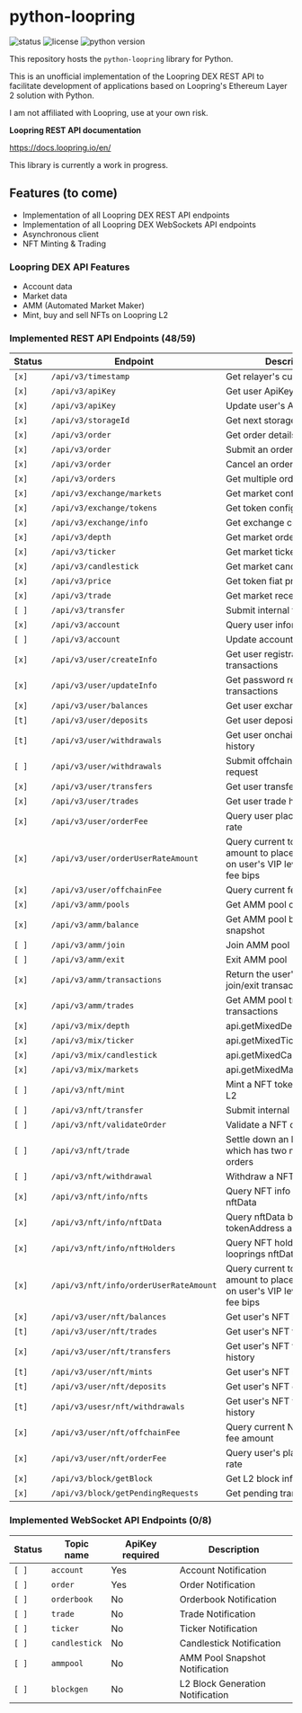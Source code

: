 # python-loopring

![status](https://img.shields.io/badge/status-work%20in%20progress-yellow) ![license](https://img.shields.io/badge/license-MIT-green) ![python version](https://img.shields.io/badge/python->%203.6-blue)

This repository hosts the `python-loopring` library for Python.

This is an unofficial implementation of the Loopring DEX REST API to facilitate development of applications based on Loopring's Ethereum Layer 2 solution with Python.

I am not affiliated with Loopring, use at your own risk.

**Loopring REST API documentation**

https://docs.loopring.io/en/

This library is currently a work in progress.

## Features (to come)

- Implementation of all Loopring DEX REST API endpoints
- Implementation of all Loopring DEX WebSockets API endpoints
- Asynchronous client
- NFT Minting & Trading

### Loopring DEX API Features

- Account data
- Market data
- AMM (Automated Market Maker)
- Mint, buy and sell NFTs on Loopring L2

### Implemented REST API Endpoints (48/59)

| Status  | Endpoint | Description | Method |
| ------- | -------- | ----------- | ------ |
| `[x]` | `/api/v3/timestamp` | Get relayer's current time | GET |
| `[x]` | `/api/v3/apiKey` | Get user ApiKey | GET |
| `[x]` | `/api/v3/apiKey` | Update user's ApiKey | POST |
| `[x]` | `/api/v3/storageId` | Get next storage ID | GET |
| `[x]` | `/api/v3/order` | Get order details | GET |
| `[x]` | `/api/v3/order` | Submit an order | POST |
| `[x]` | `/api/v3/order` | Cancel an order | DELETE |
| `[x]` | `/api/v3/orders` | Get multiple orders | GET |
| `[x]` | `/api/v3/exchange/markets` | Get market configurations | GET |
| `[x]` | `/api/v3/exchange/tokens` | Get token configurations | GET |
| `[x]` | `/api/v3/exchange/info` | Get exchange configurations | GET |
| `[x]` | `/api/v3/depth` | Get market orderbook | GET |
| `[x]` | `/api/v3/ticker` | Get market ticker | GET |
| `[x]` | `/api/v3/candlestick` | Get market candlestick | GET |
| `[x]` | `/api/v3/price` | Get token fiat prices | GET |
| `[x]` | `/api/v3/trade` | Get market recent trades | GET |
| `[ ]` | `/api/v3/transfer` | Submit internal transfer | POST |
| `[x]` | `/api/v3/account` | Query user information | GET |
| `[ ]` | `/api/v3/account` | Update account EDDSA key | POST |
| `[x]` | `/api/v3/user/createInfo` | Get user registration transactions | GET |
| `[x]` | `/api/v3/user/updateInfo` | Get password reset transactions | GET |
| `[x]` | `/api/v3/user/balances` | Get user exchange balances | GET |
| `[t]` | `/api/v3/user/deposits` | Get user deposit history | GET |
| `[t]` | `/api/v3/user/withdrawals` | Get user onchain withdrawal history | GET |
| `[ ]` | `/api/v3/user/withdrawals` | Submit offchain withdrawal request | POST |
| `[x]` | `/api/v3/user/transfers` | Get user transfer list | GET |
| `[x]` | `/api/v3/user/trades` | Get user trade history | GET |
| `[x]` | `/api/v3/user/orderFee` | Query user place order fee rate | GET |
| `[x]` | `/api/v3/user/orderUserRateAmount` | Query current token minimum amount to place order based on user's VIP level and max fee bips | GET |
| `[x]` | `/api/v3/user/offchainFee` | Query current fee amount | GET |
| `[x]` | `/api/v3/amm/pools` | Get AMM pool configurations | GET |
| `[x]` | `/api/v3/amm/balance` | Get AMM pool balance snapshot | GET |
| `[ ]` | `/api/v3/amm/join` | Join AMM pool | POST |
| `[ ]` | `/api/v3/amm/exit` | Exit AMM pool | POST |
| `[x]` | `/api/v3/amm/transactions` | Return the user's AMM join/exit transactions | GET |
| `[x]` | `/api/v3/amm/trades` | Get AMM pool trade transactions | GET |
| `[x]` | `/api/v3/mix/depth` | api.getMixedDepth.value | GET |
| `[x]` | `/api/v3/mix/ticker` | api.getMixedTicker.value | GET |
| `[x]` | `/api/v3/mix/candlestick` | api.getMixedCandlestick.value | GET |
| `[x]` | `/api/v3/mix/markets` | api.getMixedMarkets.value | GET |
| `[ ]` | `/api/v3/nft/mint` | Mint a NFT token on Loopring L2 | POST |
| `[ ]` | `/api/v3/nft/transfer` | Submit internal NFT transfer | POST |
| `[ ]` | `/api/v3/nft/validateOrder` | Validate a NFT order | POST |
| `[ ]` | `/api/v3/nft/trade` | Settle down an NFT trade which has two matched orders | POST |
| `[ ]` | `/api/v3/nft/withdrawal` | Withdraw a NFT token | POST |
| `[x]` | `/api/v3/nft/info/nfts` | Query NFT info by looprings nftData | GET |
| `[x]` | `/api/v3/nft/info/nftData` | Query nftData by minter, tokenAddress and nftID | GET |
| `[x]` | `/api/v3/nft/info/nftHolders` | Query NFT holders by looprings nftData | GET |
| `[x]` | `/api/v3/nft/info/orderUserRateAmount` | Query current token minimum amount to place order based on user's VIP level and max fee bips | GET |
| `[x]` | `/api/v3/user/nft/balances` | Get user's NFT balance | GET |
| `[t]` | `/api/v3/user/nft/trades` | Get user's NFT trade list | GET |
| `[x]` | `/api/v3/user/nft/transfers` | Get user's NFT transfer history | GET |
| `[t]` | `/api/v3/user/nft/mints` | Get user's NFT mint history | GET |
| `[t]` | `/api/v3/user/nft/deposits` | Get user's NFT deposit history | GET |
| `[t]` | `/api/v3/usesr/nft/withdrawals` | Get user's NFT withdrawal history | GET |
| `[x]` | `/api/v3/user/nft/offchainFee` | Query current NFT requests fee amount | GET |
| `[x]` | `/api/v3/user/nft/orderFee` | Query user's place order fee rate | GET |
| `[x]` | `/api/v3/block/getBlock` | Get L2 block info | GET |
| `[x]` | `/api/v3/block/getPendingRequests` | Get pending transactions | GET |

### Implemented WebSocket API Endpoints (0/8)

| Status  | Topic name | ApiKey required | Description |
| ------- | ---------- | --------------- | ----------- |
| `[ ]` | `account` | Yes | Account Notification |
| `[ ]` | `order` | Yes | Order Notification |
| `[ ]` | `orderbook` | No | Orderbook Notification |
| `[ ]` | `trade` | No | Trade Notification |
| `[ ]` | `ticker` | No | Ticker Notification |
| `[ ]` | `candlestick` | No | Candlestick Notification |
| `[ ]` | `ammpool` | No | AMM Pool Snapshot Notification |
| `[ ]` | `blockgen` | No | L2 Block Generation Notification |

